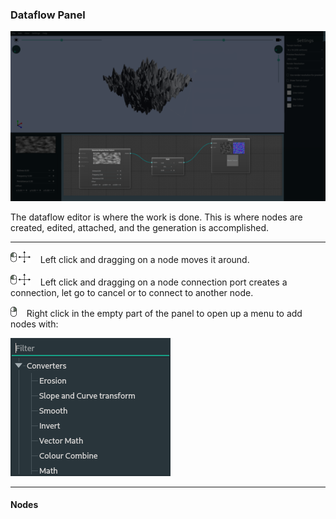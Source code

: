 ### Dataflow Panel

![dataflow](images/application-dataflow-mask.png)

The dataflow editor is where the work is done. This is where nodes are created, edited, attached, and the generation is accomplished.

---

![left mouse click drag](icons/left_click_drag.png) &nbsp;&nbsp;&nbsp;Left click and dragging on a node moves it around.

![left mouse click drag](icons/left_click_drag.png) &nbsp;&nbsp;&nbsp;Left click and dragging on a node connection port creates a connection, let go to cancel or to connect to another node.

![right mouse click](icons/right_click.png) &nbsp;&nbsp;&nbsp;Right click in the empty part of the panel to open up a menu to add nodes with:

![select menu](images/select.png)

---

#### Nodes